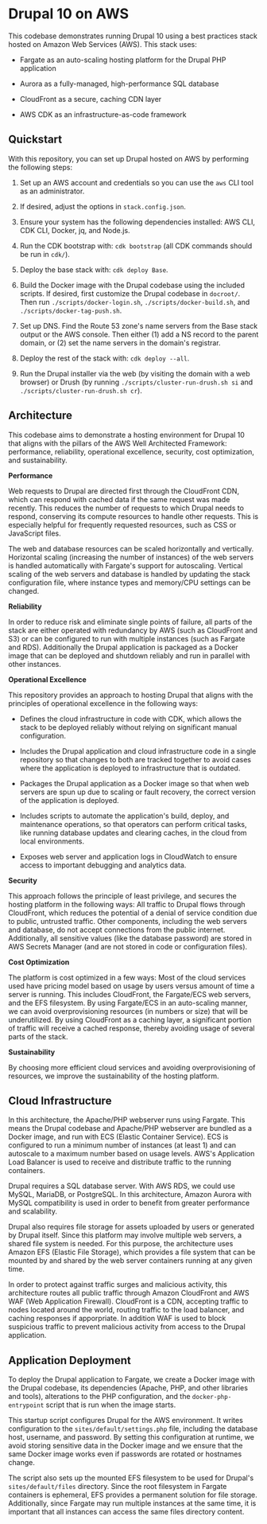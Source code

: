 # Drupal 10 on AWS

This codebase demonstrates running Drupal 10 using a best practices stack
hosted on Amazon Web Services (AWS). This stack uses:

- Fargate as an auto-scaling hosting platform for the Drupal PHP application

- Aurora as a fully-managed, high-performance SQL database

- CloudFront as a secure, caching CDN layer

- AWS CDK as an infrastructure-as-code framework

## Quickstart

With this repository, you can set up Drupal hosted on AWS by performing the
following steps:

1. Set up an AWS account and credentials so you can use the `aws` CLI tool as
an administrator.

2. If desired, adjust the options in `stack.config.json`.

3. Ensure your system has the following dependencies installed: AWS CLI,
CDK CLI, Docker, jq, and Node.js.

4. Run the CDK bootstrap with: `cdk bootstrap` (all CDK commands should be run
in `cdk/`).

5. Deploy the base stack with: `cdk deploy Base`.

6. Build the Docker image with the Drupal codebase using the included scripts.
If desired, first customize the Drupal codebase in `docroot/`. Then run
`./scripts/docker-login.sh`, `./scripts/docker-build.sh`, and
`./scripts/docker-tag-push.sh`.

7. Set up DNS. Find the Route 53 zone's name servers from the Base stack output
or the AWS console. Then either (1) add a NS record to the parent domain, or
(2) set the name servers in the domain's registrar.

8. Deploy the rest of the stack with: `cdk deploy --all`.

9. Run the Drupal installer via the web (by visiting the domain with a web
browser) or Drush (by running `./scripts/cluster-run-drush.sh si` and
`./scripts/cluster-run-drush.sh cr`).

## Architecture

This codebase aims to demonstrate a hosting environment for Drupal 10 that
aligns with the pillars of the AWS Well Architected Framework: performance,
reliability, operational excellence, security, cost optimization, and
sustainability.

**Performance**

Web requests to Drupal are directed first through the CloudFront CDN, which
can respond with cached data if the same request was made recently. This reduces
the number of requests to which Drupal needs to respond, conserving its compute
resources to handle other requests. This is especially helpful for frequently
requested resources, such as CSS or JavaScript files.

The web and database resources can be scaled horizontally and vertically.
Horizontal scaling (increasing the number of instances) of the web servers is
handled automatically with Fargate's support for autoscaling. Vertical scaling
of the web servers and database is handled by updating the stack configuration
file, where instance types and memory/CPU settings can be changed.

**Reliability**

In order to reduce risk and eliminate single points of failure, all parts of
the stack are either operated with redundancy by AWS (such as CloudFront and S3)
or can be configured to run with multiple instances (such as Fargate and RDS).
Additionally the Drupal application is packaged as a Docker image that can be
deployed and shutdown reliably and run in parallel with other instances.

**Operational Excellence**

This repository provides an approach to hosting Drupal that aligns with the
principles of operational excellence in the following ways:

- Defines the cloud infrastructure in code with CDK, which allows the stack to
be deployed reliably without relying on significant manual configuration.

- Includes the Drupal application and cloud infrastructure code in a single
repository so that changes to both are tracked together to avoid cases where
the application is deployed to infrastructure that is outdated.

- Packages the Drupal application as a Docker image so that when web servers
are spun up due to scaling or fault recovery, the correct version of the
application is deployed.

- Includes scripts to automate the application's build, deploy, and maintenance
operations, so that operators can perform critical tasks, like running database
updates and clearing caches, in the cloud from local environments.

- Exposes web server and application logs in CloudWatch to ensure access to
important debugging and analytics data.

**Security**

This approach follows the principle of least privilege, and secures the hosting
platform in the following ways: All traffic to Drupal flows through CloudFront,
which reduces the potential of a denial of service condition due to public,
untrusted traffic. Other components, including the web servers and database,
do not accept connections from the public internet. Additionally, all sensitive
values (like the database password) are stored in AWS Secrets Manager (and are
not stored in code or configuration files).

**Cost Optimization**

The platform is cost optimized in a few ways: Most of the cloud services used
have pricing model based on usage by users versus amount of time a server is
running. This includes CloudFront, the Fargate/ECS web servers, and the EFS
filesystem. By using Fargate/ECS in an auto-scaling manner, we can avoid
overprovisioning resources (in numbers or size) that will be underutilized.
By using CloudFront as a caching layer, a significant portion of traffic will
receive a cached response, thereby avoiding usage of several parts of the stack.

**Sustainability**

By choosing more efficient cloud services and avoiding overprovisioning of
resources, we improve the sustainability of the hosting platform.

## Cloud Infrastructure

In this architecture, the Apache/PHP webserver runs using Fargate. This means
the Drupal codebase and Apache/PHP webserver are bundled as a Docker image, and
run with ECS (Elastic Container Service). ECS is configured to run a minimum
number of instances (at least 1) and can autoscale to a maximum number based on
usage levels. AWS's Application Load Balancer is used to receive and distribute
traffic to the running containers.

Drupal requires a SQL database server. With AWS RDS, we could use MySQL,
MariaDB, or PostgreSQL. In this architecture, Amazon Aurora with MySQL
compatibility is used in order to benefit from greater performance and
scalability.

Drupal also requires file storage for assets uploaded by users or generated by
Drupal itself. Since this platform may involve multiple web servers, a shared
file system is needed. For this purpose, the architecture uses Amazon EFS
(Elastic File Storage), which provides a file system that can be mounted by and
shared by the web server containers running at any given time.

In order to protect against traffic surges and malicious activity, this
architecture routes all public traffic through Amazon CloudFront and AWS WAF
(Web Application Firewall). CloudFront is a CDN, accepting traffic to nodes
located around the world, routing traffic to the load balancer, and caching
responses if apporpriate. In addition WAF is used to block suspicious traffic
to prevent malicious activity from access to the Drupal application.

## Application Deployment

To deploy the Drupal application to Fargate, we create a Docker image with the
Drupal codebase, its dependencies (Apache, PHP, and other libraries and tools),
alterations to the PHP configuration, and the `docker-php-entrypoint` script
that is run when the image starts.

This startup script configures Drupal for the AWS environment. It writes
configuration to the `sites/default/settings.php` file, including the database
host, username, and password. By setting this configuration at runtime, we
avoid storing sensitive data in the Docker image and we ensure that the same
Docker image works even if passwords are rotated or hostnames change.

The script also sets up the mounted EFS filesystem to be used for Drupal's
`sites/default/files` directory. Since the root filesystem in Fargate containers
is ephemeral, EFS provides a permanent solution for file storage. Additionally,
since Fargate may run multiple instances at the same time, it is important that
all instances can access the same files directory content.
